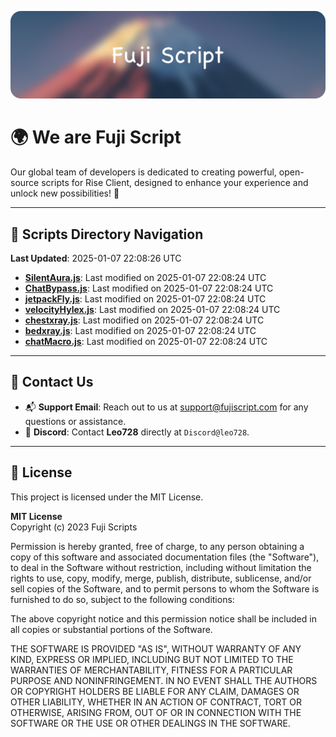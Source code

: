 ![Banner](.github/b.webp)

# 🌍 **We are Fuji Script**

Our global team of developers is dedicated to creating powerful, open-source scripts for Rise Client, designed to enhance your experience and unlock new possibilities! 🌟

---
<!-- SCRIPTS_NAVIGATION_START -->
## 📂 **Scripts Directory Navigation**

**Last Updated**: 2025-01-07 22:08:26 UTC

- **[SilentAura.js](scripts/SilentAura.js)**: Last modified on 2025-01-07 22:08:24 UTC
- **[ChatBypass.js](scripts/ChatBypass.js)**: Last modified on 2025-01-07 22:08:24 UTC
- **[jetpackFly.js](scripts/jetpackFly.js)**: Last modified on 2025-01-07 22:08:24 UTC
- **[velocityHylex.js](scripts/velocityHylex.js)**: Last modified on 2025-01-07 22:08:24 UTC
- **[chestxray.js](scripts/chestxray.js)**: Last modified on 2025-01-07 22:08:24 UTC
- **[bedxray.js](scripts/bedxray.js)**: Last modified on 2025-01-07 22:08:24 UTC
- **[chatMacro.js](scripts/chatMacro.js)**: Last modified on 2025-01-07 22:08:24 UTC

<!-- SCRIPTS_NAVIGATION_END -->

---

## 💬 **Contact Us**  
- 📬 **Support Email**: Reach out to us at [support@fujiscript.com](mailto:support@fujiscript.com) for any questions or assistance.  
- 💬 **Discord**: Contact **Leo728** directly at `Discord@leo728`.

---

## 📜 **License**

This project is licensed under the MIT License.  

**MIT License**  
Copyright (c) 2023 Fuji Scripts  

Permission is hereby granted, free of charge, to any person obtaining a copy of this software and associated documentation files (the "Software"), to deal in the Software without restriction, including without limitation the rights to use, copy, modify, merge, publish, distribute, sublicense, and/or sell copies of the Software, and to permit persons to whom the Software is furnished to do so, subject to the following conditions:  

The above copyright notice and this permission notice shall be included in all copies or substantial portions of the Software.  

THE SOFTWARE IS PROVIDED "AS IS", WITHOUT WARRANTY OF ANY KIND, EXPRESS OR IMPLIED, INCLUDING BUT NOT LIMITED TO THE WARRANTIES OF MERCHANTABILITY, FITNESS FOR A PARTICULAR PURPOSE AND NONINFRINGEMENT. IN NO EVENT SHALL THE AUTHORS OR COPYRIGHT HOLDERS BE LIABLE FOR ANY CLAIM, DAMAGES OR OTHER LIABILITY, WHETHER IN AN ACTION OF CONTRACT, TORT OR OTHERWISE, ARISING FROM, OUT OF OR IN CONNECTION WITH THE SOFTWARE OR THE USE OR OTHER DEALINGS IN THE SOFTWARE.  
